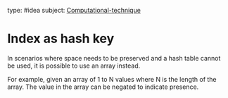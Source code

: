 type: #idea
subject: [Computational-technique](Computational-technique.md)
<!-- Subject should be a hub note -->
# Index as hash key

In scenarios where space needs to be preserved and a hash table cannot be used, it is possible to use an array instead.

For example, given an array of 1 to N values where N is the length of the array. The value in the array can be negated to indicate presence.
